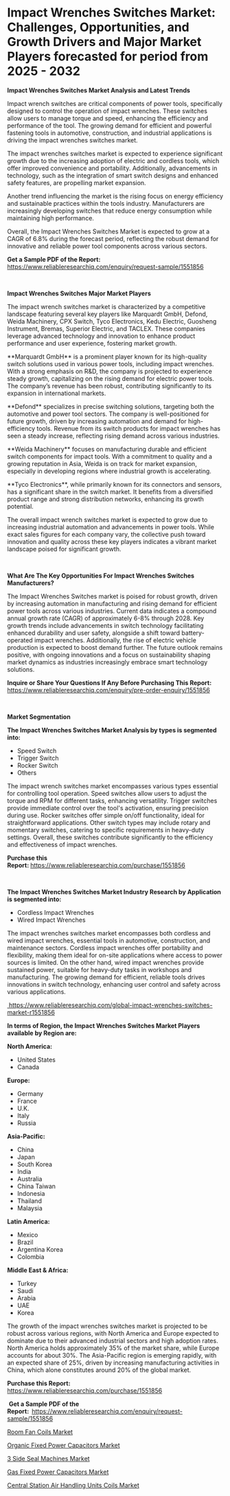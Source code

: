 <p><h1>Impact Wrenches Switches Market: Challenges, Opportunities, and Growth Drivers and Major Market Players forecasted for period from 2025 - 2032</h1></p><p><strong>Impact Wrenches Switches Market Analysis and Latest Trends</strong></p>
<p><p>Impact wrench switches are critical components of power tools, specifically designed to control the operation of impact wrenches. These switches allow users to manage torque and speed, enhancing the efficiency and performance of the tool. The growing demand for efficient and powerful fastening tools in automotive, construction, and industrial applications is driving the impact wrenches switches market.</p><p>The impact wrenches switches market is expected to experience significant growth due to the increasing adoption of electric and cordless tools, which offer improved convenience and portability. Additionally, advancements in technology, such as the integration of smart switch designs and enhanced safety features, are propelling market expansion.</p><p>Another trend influencing the market is the rising focus on energy efficiency and sustainable practices within the tools industry. Manufacturers are increasingly developing switches that reduce energy consumption while maintaining high performance.</p><p>Overall, the Impact Wrenches Switches Market is expected to grow at a CAGR of 6.8% during the forecast period, reflecting the robust demand for innovative and reliable power tool components across various sectors.</p></p>
<p><strong>Get a Sample PDF of the Report:&nbsp;</strong> <a href="https://www.reliableresearchiq.com/enquiry/request-sample/1551856?utm_campaign=1900&utm_medium=2&utm_source=Github&utm_content=ia&utm_term=11042025&utm_id=impact-wrenches-switches">https://www.reliableresearchiq.com/enquiry/request-sample/1551856</a></p>
<p>&nbsp;</p>
<p><strong>Impact Wrenches Switches Major Market Players</strong></p>
<p><p>The impact wrench switches market is characterized by a competitive landscape featuring several key players like Marquardt GmbH, Defond, Weida Machinery, CPX Switch, Tyco Electronics, Kedu Electric, Guosheng Instrument, Bremas, Superior Electric, and TACLEX. These companies leverage advanced technology and innovation to enhance product performance and user experience, fostering market growth.</p><p>**Marquardt GmbH** is a prominent player known for its high-quality switch solutions used in various power tools, including impact wrenches. With a strong emphasis on R&D, the company is projected to experience steady growth, capitalizing on the rising demand for electric power tools. The company’s revenue has been robust, contributing significantly to its expansion in international markets.</p><p>**Defond** specializes in precise switching solutions, targeting both the automotive and power tool sectors. The company is well-positioned for future growth, driven by increasing automation and demand for high-efficiency tools. Revenue from its switch products for impact wrenches has seen a steady increase, reflecting rising demand across various industries.</p><p>**Weida Machinery** focuses on manufacturing durable and efficient switch components for impact tools. With a commitment to quality and a growing reputation in Asia, Weida is on track for market expansion, especially in developing regions where industrial growth is accelerating.</p><p>**Tyco Electronics**, while primarily known for its connectors and sensors, has a significant share in the switch market. It benefits from a diversified product range and strong distribution networks, enhancing its growth potential.</p><p>The overall impact wrench switches market is expected to grow due to increasing industrial automation and advancements in power tools. While exact sales figures for each company vary, the collective push toward innovation and quality across these key players indicates a vibrant market landscape poised for significant growth.</p></p>
<p>&nbsp;</p>
<p><strong>What Are The Key Opportunities For Impact Wrenches Switches Manufacturers?</strong></p>
<p><p>The Impact Wrenches Switches market is poised for robust growth, driven by increasing automation in manufacturing and rising demand for efficient power tools across various industries. Current data indicates a compound annual growth rate (CAGR) of approximately 6-8% through 2028. Key growth trends include advancements in switch technology facilitating enhanced durability and user safety, alongside a shift toward battery-operated impact wrenches. Additionally, the rise of electric vehicle production is expected to boost demand further. The future outlook remains positive, with ongoing innovations and a focus on sustainability shaping market dynamics as industries increasingly embrace smart technology solutions.</p></p>
<p><strong>Inquire or Share Your Questions If Any Before Purchasing This Report:</strong> <a href="https://www.reliableresearchiq.com/enquiry/pre-order-enquiry/1551856?utm_campaign=1900&utm_medium=2&utm_source=Github&utm_content=ia&utm_term=11042025&utm_id=impact-wrenches-switches">https://www.reliableresearchiq.com/enquiry/pre-order-enquiry/1551856</a></p>
<p>&nbsp;</p>
<p><strong>Market Segmentation</strong></p>
<p><strong>The Impact Wrenches Switches Market Analysis by types is segmented into:</strong></p>
<p><ul><li>Speed Switch</li><li>Trigger Switch</li><li>Rocker Switch</li><li>Others</li></ul></p>
<p><p>The impact wrench switches market encompasses various types essential for controlling tool operation. Speed switches allow users to adjust the torque and RPM for different tasks, enhancing versatility. Trigger switches provide immediate control over the tool's activation, ensuring precision during use. Rocker switches offer simple on/off functionality, ideal for straightforward applications. Other switch types may include rotary and momentary switches, catering to specific requirements in heavy-duty settings. Overall, these switches contribute significantly to the efficiency and effectiveness of impact wrenches.</p></p>
<p><strong>Purchase this Report:&nbsp;</strong><a href="https://www.reliableresearchiq.com/purchase/1551856?utm_campaign=1900&utm_medium=2&utm_source=Github&utm_content=ia&utm_term=11042025&utm_id=impact-wrenches-switches">https://www.reliableresearchiq.com/purchase/1551856</a></p>
<p>&nbsp;</p>
<p><strong>The Impact Wrenches Switches Market Industry Research by Application is segmented into:</strong></p>
<p><ul><li>Cordless Impact Wrenches</li><li>Wired Impact Wrenches</li></ul></p>
<p><p>The impact wrenches switches market encompasses both cordless and wired impact wrenches, essential tools in automotive, construction, and maintenance sectors. Cordless impact wrenches offer portability and flexibility, making them ideal for on-site applications where access to power sources is limited. On the other hand, wired impact wrenches provide sustained power, suitable for heavy-duty tasks in workshops and manufacturing. The growing demand for efficient, reliable tools drives innovations in switch technology, enhancing user control and safety across various applications.</p></p>
<p><a href="https://www.reliableresearchiq.com/global-impact-wrenches-switches-market-r1551856?utm_campaign=1900&utm_medium=2&utm_source=Github&utm_content=ia&utm_term=11042025&utm_id=impact-wrenches-switches">&nbsp;https://www.reliableresearchiq.com/global-impact-wrenches-switches-market-r1551856</a></p>
<p><strong>In terms of Region, the Impact Wrenches Switches Market Players available by Region are:</strong></p>
<p>
    <p> <strong> North America: </strong>
        <ul>
            <li>United States</li>
            <li>Canada</li>
        </ul>
        </p> 
    <p> <strong> Europe: </strong>
        <ul>
            <li>Germany</li>
            <li>France</li>
            <li>U.K.</li>
            <li>Italy</li>
            <li>Russia</li>
        </ul>
        </p> 
    <p> <strong> Asia-Pacific: </strong>
        <ul>
            <li>China</li>
            <li>Japan</li>
            <li>South Korea</li>
            <li>India</li>
            <li>Australia</li>
            <li>China Taiwan</li>
            <li>Indonesia</li>
            <li>Thailand</li>
            <li>Malaysia</li>
        </ul>
        </p> 
    <p> <strong> Latin America: </strong>
        <ul>
            <li>Mexico</li>
            <li>Brazil</li>
            <li>Argentina Korea</li>
            <li>Colombia</li>
        </ul>
        </p> 
    <p> <strong> Middle East & Africa: </strong>
        <ul>
            <li>Turkey</li>
            <li>Saudi</li>
            <li>Arabia</li>
            <li>UAE</li>
            <li>Korea</li>
        </ul>
    </p>
    </p>
<p><p>The growth of the impact wrenches switches market is projected to be robust across various regions, with North America and Europe expected to dominate due to their advanced industrial sectors and high adoption rates. North America holds approximately 35% of the market share, while Europe accounts for about 30%. The Asia-Pacific region is emerging rapidly, with an expected share of 25%, driven by increasing manufacturing activities in China, which alone constitutes around 20% of the global market.</p></p>
<p><strong>Purchase this Report: </strong><a href="https://www.reliableresearchiq.com/purchase/1551856?utm_campaign=1900&utm_medium=2&utm_source=Github&utm_content=ia&utm_term=11042025&utm_id=impact-wrenches-switches">https://www.reliableresearchiq.com/purchase/1551856</a></p>
<p>&nbsp;<strong>Get a Sample PDF of the Report:&nbsp;&nbsp;</strong><a href="https://www.reliableresearchiq.com/enquiry/request-sample/1551856?utm_campaign=1900&utm_medium=2&utm_source=Github&utm_content=ia&utm_term=11042025&utm_id=impact-wrenches-switches">https://www.reliableresearchiq.com/enquiry/request-sample/1551856</a></p>
<p><strong></strong></p>
<p><p><a href="https://github.com/tauchzuazoli/Market-Research-Report-List-1/blob/main/room-fan-coils-market.md?utm_campaign=1900&utm_medium=2&utm_source=Github&utm_content=ia&utm_term=11042025&utm_id=impact-wrenches-switches">Room Fan Coils Market</a></p><p><a href="https://github.com/lamlebienz7j/Market-Research-Report-List-1/blob/main/organic-fixed-power-capacitors-market.md?utm_campaign=1900&utm_medium=2&utm_source=Github&utm_content=ia&utm_term=11042025&utm_id=impact-wrenches-switches">Organic Fixed Power Capacitors Market</a></p><p><a href="https://github.com/artussavasrv/Market-Research-Report-List-1/blob/main/3-side-seal-machines-market.md?utm_campaign=1900&utm_medium=2&utm_source=Github&utm_content=ia&utm_term=11042025&utm_id=impact-wrenches-switches">3 Side Seal Machines Market</a></p><p><a href="https://github.com/zappasuccofz/Market-Research-Report-List-1/blob/main/gas-fixed-power-capacitors-market.md?utm_campaign=1900&utm_medium=2&utm_source=Github&utm_content=ia&utm_term=11042025&utm_id=impact-wrenches-switches">Gas Fixed Power Capacitors Market</a></p><p><a href="https://github.com/abbasgwiltke/Market-Research-Report-List-1/blob/main/central-station-air-handling-units-coils-market.md?utm_campaign=1900&utm_medium=2&utm_source=Github&utm_content=ia&utm_term=11042025&utm_id=impact-wrenches-switches">Central Station Air Handling Units Coils Market</a></p></p>